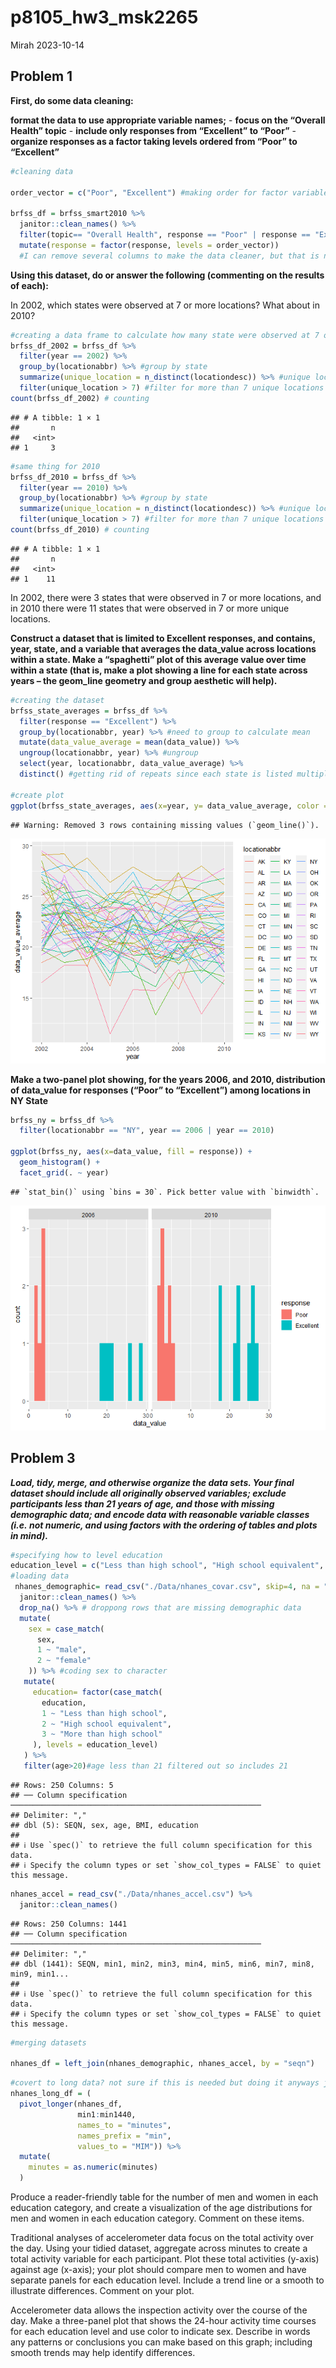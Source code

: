 p8105_hw3_msk2265
================
Mirah
2023-10-14

## Problem 1

**First, do some data cleaning:**

**format the data to use appropriate variable names;** - **focus on the
“Overall Health” topic** - **include only responses from “Excellent” to
“Poor”** - **organize responses as a factor taking levels ordered from
“Poor” to “Excellent”**

``` r
#cleaning data

order_vector = c("Poor", "Excellent") #making order for factor variable

brfss_df = brfss_smart2010 %>%
  janitor::clean_names() %>% 
  filter(topic== "Overall Health", response == "Poor" | response == "Excellent") %>% 
  mutate(response = factor(response, levels = order_vector))
  #I can remove several columns to make the data cleaner, but that is not in the instructions so I am not sure if I should be doing that
```

**Using this dataset, do or answer the following (commenting on the
results of each):**

In 2002, which states were observed at 7 or more locations? What about
in 2010?

``` r
#creating a data frame to calculate how many state were observed at 7 or more locations
brfss_df_2002 = brfss_df %>% 
  filter(year == 2002) %>% 
  group_by(locationabbr) %>% #group by state
  summarize(unique_location = n_distinct(locationdesc)) %>% #unique locations in the state
  filter(unique_location > 7) #filter for more than 7 unique locations
count(brfss_df_2002) # counting
```

    ## # A tibble: 1 × 1
    ##       n
    ##   <int>
    ## 1     3

``` r
#same thing for 2010
brfss_df_2010 = brfss_df %>% 
  filter(year == 2010) %>% 
  group_by(locationabbr) %>% #group by state
  summarize(unique_location = n_distinct(locationdesc)) %>% #unique locations in the state
  filter(unique_location > 7) #filter for more than 7 unique locations
count(brfss_df_2010) # counting
```

    ## # A tibble: 1 × 1
    ##       n
    ##   <int>
    ## 1    11

In 2002, there were 3 states that were observed in 7 or more locations,
and in 2010 there were 11 states that were observed in 7 or more unique
locations.

**Construct a dataset that is limited to Excellent responses, and
contains, year, state, and a variable that averages the data_value
across locations within a state. Make a “spaghetti” plot of this average
value over time within a state (that is, make a plot showing a line for
each state across years – the geom_line geometry and group aesthetic
will help).**

``` r
#creating the dataset
brfss_state_averages = brfss_df %>% 
  filter(response == "Excellent") %>% 
  group_by(locationabbr, year) %>% #need to group to calculate mean
  mutate(data_value_average = mean(data_value)) %>% 
  ungroup(locationabbr, year) %>% #ungroup
  select(year, locationabbr, data_value_average) %>% 
  distinct() #getting rid of repeats since each state is listed multiple times
  
#create plot
ggplot(brfss_state_averages, aes(x=year, y= data_value_average, color = locationabbr)) + geom_line()
```

    ## Warning: Removed 3 rows containing missing values (`geom_line()`).

![](p8105_hw3_msk2265_files/figure-gfm/unnamed-chunk-3-1.png)<!-- -->

**Make a two-panel plot showing, for the years 2006, and 2010,
distribution of data_value for responses (“Poor” to “Excellent”) among
locations in NY State**

``` r
brfss_ny = brfss_df %>% 
  filter(locationabbr == "NY", year == 2006 | year == 2010)

ggplot(brfss_ny, aes(x=data_value, fill = response)) + 
  geom_histogram() +
  facet_grid(. ~ year)
```

    ## `stat_bin()` using `bins = 30`. Pick better value with `binwidth`.

![](p8105_hw3_msk2265_files/figure-gfm/unnamed-chunk-4-1.png)<!-- -->

## Problem 3

***Load, tidy, merge, and otherwise organize the data sets. Your final
dataset should include all originally observed variables; exclude
participants less than 21 years of age, and those with missing
demographic data; and encode data with reasonable variable classes
(i.e. not numeric, and using factors with the ordering of tables and
plots in mind).***

``` r
#specifying how to level education
education_level = c("Less than high school", "High school equivalent", "More than high school")
#loading data
 nhanes_demographic= read_csv("./Data/nhanes_covar.csv", skip=4, na = "NA" ) %>% 
  janitor::clean_names() %>% 
  drop_na() %>% # droppong rows that are missing demographic data
  mutate(
    sex = case_match(
      sex, 
      1 ~ "male",
      2 ~ "female"
    )) %>% #coding sex to character
   mutate(
     education= factor(case_match(
       education,
       1 ~ "Less than high school",
       2 ~ "High school equivalent",
       3 ~ "More than high school"
     ), levels = education_level)
   ) %>% 
   filter(age>20)#age less than 21 filtered out so includes 21
```

    ## Rows: 250 Columns: 5
    ## ── Column specification ────────────────────────────────────────────────────────
    ## Delimiter: ","
    ## dbl (5): SEQN, sex, age, BMI, education
    ## 
    ## ℹ Use `spec()` to retrieve the full column specification for this data.
    ## ℹ Specify the column types or set `show_col_types = FALSE` to quiet this message.

``` r
nhanes_accel = read_csv("./Data/nhanes_accel.csv") %>% 
  janitor::clean_names()
```

    ## Rows: 250 Columns: 1441
    ## ── Column specification ────────────────────────────────────────────────────────
    ## Delimiter: ","
    ## dbl (1441): SEQN, min1, min2, min3, min4, min5, min6, min7, min8, min9, min1...
    ## 
    ## ℹ Use `spec()` to retrieve the full column specification for this data.
    ## ℹ Specify the column types or set `show_col_types = FALSE` to quiet this message.

``` r
#merging datasets

nhanes_df = left_join(nhanes_demographic, nhanes_accel, by = "seqn")
```

``` r
#covert to long data? not sure if this is needed but doing it anyways just in case
nhanes_long_df = (
  pivot_longer(nhanes_df,
               min1:min1440,
               names_to = "minutes",
               names_prefix = "min",
               values_to = "MIM")) %>% 
  mutate(
    minutes = as.numeric(minutes)
  )
```

Produce a reader-friendly table for the number of men and women in each
education category, and create a visualization of the age distributions
for men and women in each education category. Comment on these items.

Traditional analyses of accelerometer data focus on the total activity
over the day. Using your tidied dataset, aggregate across minutes to
create a total activity variable for each participant. Plot these total
activities (y-axis) against age (x-axis); your plot should compare men
to women and have separate panels for each education level. Include a
trend line or a smooth to illustrate differences. Comment on your plot.

Accelerometer data allows the inspection activity over the course of the
day. Make a three-panel plot that shows the 24-hour activity time
courses for each education level and use color to indicate sex. Describe
in words any patterns or conclusions you can make based on this graph;
including smooth trends may help identify differences.

